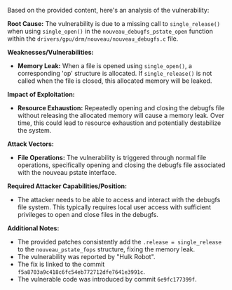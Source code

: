 Based on the provided content, here's an analysis of the vulnerability:

**Root Cause:**
The vulnerability is due to a missing call to `single_release()` when using `single_open()` in the `nouveau_debugfs_pstate_open` function within the `drivers/gpu/drm/nouveau/nouveau_debugfs.c` file.

**Weaknesses/Vulnerabilities:**
- **Memory Leak:** When a file is opened using `single_open()`, a corresponding 'op' structure is allocated. If `single_release()` is not called when the file is closed, this allocated memory will be leaked.

**Impact of Exploitation:**
- **Resource Exhaustion:** Repeatedly opening and closing the debugfs file without releasing the allocated memory will cause a memory leak. Over time, this could lead to resource exhaustion and potentially destabilize the system.

**Attack Vectors:**
- **File Operations:** The vulnerability is triggered through normal file operations, specifically opening and closing the debugfs file associated with the nouveau pstate interface.

**Required Attacker Capabilities/Position:**
- The attacker needs to be able to access and interact with the debugfs file system. This typically requires local user access with sufficient privileges to open and close files in the debugfs.

**Additional Notes:**
- The provided patches consistently add the `.release = single_release` to the `nouveau_pstate_fops` structure, fixing the memory leak.
- The vulnerability was reported by "Hulk Robot".
- The fix is linked to the commit `f5a8703a9c418c6fc54eb772712dfe7641e3991c`.
- The vulnerable code was introduced by commit `6e9fc177399f`.